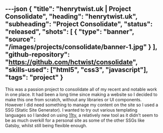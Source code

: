 ---json
{
    "title": "henrytwist.uk | Project Consolidate",
    "heading": "henrytwist.uk",
    "subheading": "Project Consolidate",
    "status": "released",
    "shots": [
        {
            "type": "banner",
            "source": "/images/projects/consolidate/banner-1.jpg"
        }
    ],
    "github-repository": "https://github.com/hctwist/consolidate",
    "skills-used": ["html5", "css3", "javascript"],
    "tags": "project"
}
---
This was a passion project to consolidate all of my recent and notable work in one place.
It had been a long time since making a website so I decided to make this one from scratch,
without any libraries or UI components. However I did need something to manage my content
on the site so I used a SSG (Static Site Generator). I wanted to try out various templating
languages so I landed on using <a href="https://www.11ty.dev/" target="_blank">11ty</a>, a relatively new tool as it didn't seem to be as much
overkill for a personal site as some of the other SSGs like Gatsby, whilst still being flexible
enough.
